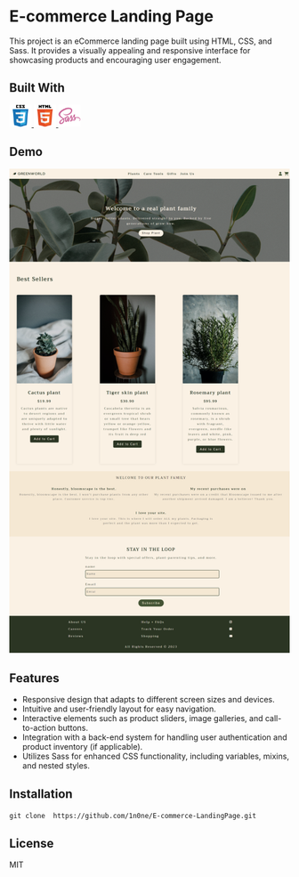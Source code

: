 # E-commerce Landing Page

This project is an eCommerce landing page built using HTML, CSS, and Sass. It provides a visually appealing and responsive interface for showcasing products and encouraging user engagement.
## Built With
<p align="left"> <a href="https://www.w3schools.com/css/" target="_blank" rel="noreferrer"> <img src="https://raw.githubusercontent.com/devicons/devicon/master/icons/css3/css3-original-wordmark.svg" alt="css3" width="40" height="40"/> </a> <a href="https://www.w3.org/html/" target="_blank" rel="noreferrer"> <img src="https://raw.githubusercontent.com/devicons/devicon/master/icons/html5/html5-original-wordmark.svg" alt="html5" width="40" height="40"/> </a> <a href="https://sass-lang.com" target="_blank" rel="noreferrer"> <img src="https://raw.githubusercontent.com/devicons/devicon/master/icons/sass/sass-original.svg" alt="sass" width="40" height="40"/> </a> </p>

## Demo

![website-screenshot](img/screenshot.png)

## Features

- Responsive design that adapts to different screen sizes and devices.
- Intuitive and user-friendly layout for easy navigation.
- Interactive elements such as product sliders, image galleries, and call-to-action buttons.
- Integration with a back-end system for handling user authentication and product inventory (if applicable).
- Utilizes Sass for enhanced CSS functionality, including variables, mixins, and nested styles.

## Installation
`git clone  https://github.com/1n0ne/E-commerce-LandingPage.git`

## License
MIT
